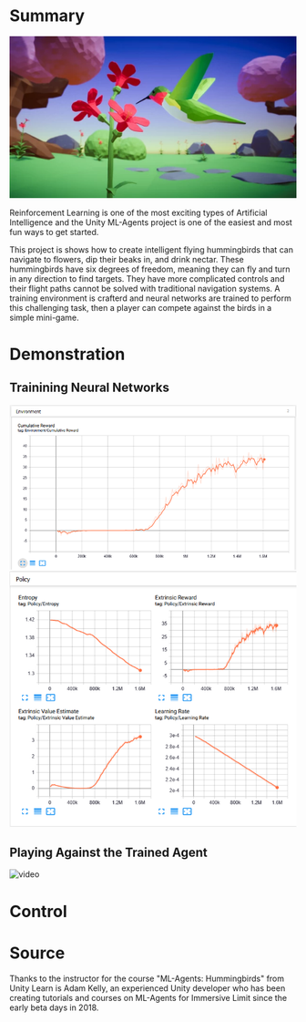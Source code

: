 # Summary
![Humming Bird](img/humming_bird.webp)

Reinforcement Learning is one of the most exciting types of Artificial Intelligence and the Unity ML-Agents project is one of the easiest and most fun ways to get started. 

This project is shows how to create intelligent flying hummingbirds that can navigate to flowers, dip their beaks in, and drink nectar. These hummingbirds have six degrees of freedom, meaning they can fly and turn in any direction to find targets. They have more complicated controls and their flight paths cannot be solved with traditional navigation systems. A training environment is crafterd and neural networks are trained to perform this challenging task, then a player can compete against the birds in a simple mini-game.

# Demonstration

## Trainining Neural Networks
![Cumulative Reward](img/cum_reward.png)
![Policy](img/policy.png)

## Playing Against the Trained Agent
![video](img/video.gif)

# Control



# Source

Thanks to the instructor for the course "ML-Agents: Hummingbirds" from Unity Learn is Adam Kelly, an experienced Unity developer who has been creating tutorials and courses on ML-Agents for Immersive Limit since the early beta days in 2018.
